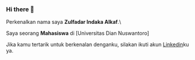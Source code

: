 ### Hi there 👋

<!--
**AlkafIzul/AlkafIzul** is a ✨ _special_ ✨ repository because its `README.md` (this file) appears on your GitHub profile.

Here are some ideas to get you started:

- 🔭 I’m currently working on ...
- 🌱 I’m currently learning ...
- 👯 I’m looking to collaborate on ...
- 🤔 I’m looking for help with ...
- 💬 Ask me about ...
- 📫 How to reach me: ...
- 😄 Pronouns: ...
- ⚡ Fun fact: ...
-->

Perkenalkan nama saya **Zulfadar Indaka Alkaf**.\

Saya seorang **Mahasiswa** di [Universitas Dian Nuswantoro]

Jika kamu tertarik untuk berkenalan denganku, silakan ikuti akun [Linkedin](https://www.linkedin.com)ku ya.
